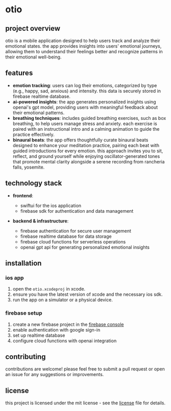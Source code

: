 # otio

## project overview

otio is a mobile application designed to help users track and analyze their emotional states. the app provides insights into users' emotional journeys, allowing them to understand their feelings better and recognize patterns in their emotional well-being.

## features

- **emotion tracking**: users can log their emotions, categorized by type (e.g., happy, sad, anxious) and intensity. this data is securely stored in firebase realtime database.
- **ai-powered insights**: the app generates personalized insights using openai's gpt model, providing users with meaningful feedback about their emotional patterns.
- **breathing techniques**: includes guided breathing exercises, such as box breathing, to help users manage stress and anxiety. each exercise is paired with an instructional intro and a calming animation to guide the practice effectively.
- **binaural beats**: the app offers thoughtfully curate binaural beats designed to enhance your meditation practice, pairing each beat with guided introductions for every emotion. this approach invites you to sit, reflect, and ground yourself while enjoying oscillator-generated tones that promote mental clarity alongside a serene recording from rancheria falls, yosemite.

## technology stack

- **frontend**: 
  - swiftui for the ios application
  - firebase sdk for authentication and data management

- **backend & infrastructure**: 
  - firebase authentication for secure user management
  - firebase realtime database for data storage
  - firebase cloud functions for serverless operations
  - openai gpt api for generating personalized emotional insights

## installation

### ios app

1. open the `otio.xcodeproj` in xcode.
2. ensure you have the latest version of xcode and the necessary ios sdk.
3. run the app on a simulator or a physical device.

### firebase setup

1. create a new firebase project in the [firebase console](https://console.firebase.google.com)
2. enable authentication with google sign-in
3. set up realtime database
4. configure cloud functions with openai integration

## contributing

contributions are welcome! please feel free to submit a pull request or open an issue for any suggestions or improvements.

## license

this project is licensed under the mit license - see the [license](license) file for details.